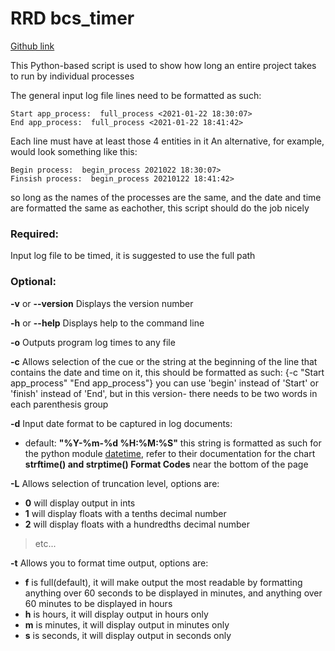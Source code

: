 # RRD bcs_timer

[Github link](https://github.com/kacystocks/RRD/tree/main/bcs_timer)

This Python-based script is used to show how long an entire project takes to run by individual processes

The general input log file lines need to be formatted as such:
```
Start app_process:  full_process <2021-01-22 18:30:07>
End app_process:  full_process <2021-01-22 18:41:42>
```
Each line must have at least those 4 entities in it
An alternative, for example, would look something like this:
```
Begin process:  begin_process 2021022 18:30:07>
Finsish process:  begin_process 20210122 18:41:42>
```
so long as the names of the processes are the same, and the date and time are formatted the same as eachother, this script should do the job nicely

### Required:
Input log file to be timed, it is suggested to use the full path

### Optional:
__-v__ or __--version__ Displays the version number

__-h__ or __--help__ Displays help to the command line

__-o__ Outputs program log times to any file

__-c__ Allows selection of the cue or the string at the beginning of the line that contains the date and time on it, this should be formatted as such: {-c "Start app_process" "End app_process"} you can use 'begin' instead of 'Start' or 'finish' instead of 'End', but in this version- there needs to be two words in each parenthesis group

__-d__ Input date format to be captured in log documents:
- default: __"%Y-%m-%d %H:%M:%S"__ this string is formatted as such for the python module [datetime](https://docs.python.org/3/library/datetime.html), refer to their documentation for the chart __strftime() and strptime() Format Codes__ near the bottom of the page

__-L__ Allows selection of truncation level, options are:
- __0__ will display output in ints
- __1__ will display floats with a tenths decimal number
- __2__ will display floats with a hundredths decimal number
> etc...

__-t__ Allows you to format time output, options are:
- __f__ is full(default), it will make output the most readable by formatting anything over 60 seconds to be displayed in minutes, and anything over 60 minutes to be displayed in hours
- __h__ is hours, it will display output in hours only
- __m__ is minutes, it will display output in minutes only
- __s__ is seconds, it will display output in seconds only
